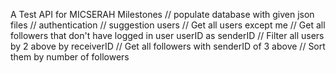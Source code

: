 A Test API for MICSERAH
Milestones
// populate database with given json files
// authentication
// suggestion users 
    // Get all users except me
    // Get all followers that don't have logged in user userID as senderID
    // Filter all users by 2 above by receiverID
    // Get all followers with senderID of 3 above
    // Sort them by number of followers